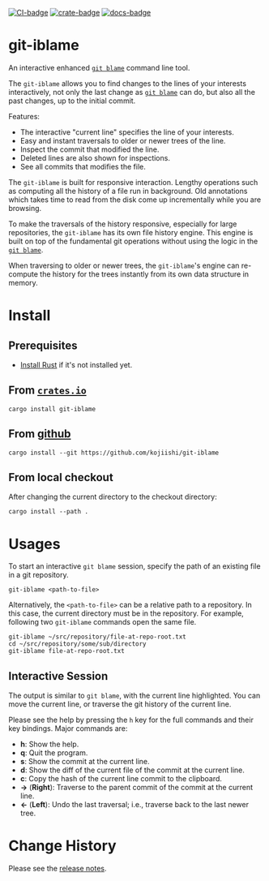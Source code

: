 [![CI-badge]][CI]
[![crate-badge]][crate]
[![docs-badge]][docs]

[CI-badge]: https://github.com/kojiishi/git-iblame/actions/workflows/rust-ci.yml/badge.svg
[CI]: https://github.com/kojiishi/git-iblame/actions/workflows/rust-ci.yml
[crate-badge]: https://img.shields.io/crates/v/git-iblame.svg
[crate]: https://crates.io/crates/git-iblame
[docs-badge]: https://docs.rs/git-iblame/badge.svg
[docs]: https://docs.rs/git-iblame/

# git-iblame

An interactive enhanced [`git blame`] command line tool.

The `git-iblame` allows you to find
changes to the lines of your interests interactively,
not only the last change as [`git blame`] can do,
but also all the past changes,
up to the initial commit.

Features:

* The interactive "current line" specifies the line of your interests.
* Easy and instant traversals to older or newer trees of the line.
* Inspect the commit that modified the line.
* Deleted lines are also shown for inspections.
* See all commits that modifies the file.

The `git-iblame` is built for responsive interaction.
Lengthy operations such as
computing all the history of a file run in background.
Old annotations which takes time to read from the disk
come up incrementally while you are browsing.

To make the traversals of the history responsive,
especially for large repositories,
the `git-iblame` has its own file history engine.
This engine is built on top of the fundamental git operations
without using the logic in the [`git blame`].

When traversing to older or newer trees,
the `git-iblame`'s engine can re-compute the history for the trees instantly
from its own data structure in memory.

[`git blame`]: https://git-scm.com/docs/git-blame
[git2]: https://docs.rs/git2/latest/git2/
[libgit2]: https://libgit2.org/

# Install

## Prerequisites

* [Install Rust] if it's not installed yet.

[install Rust]: https://rustup.rs/

## From [`crates.io`][crate]

```shell-session
cargo install git-iblame
```

## From [github]

```shell-session
cargo install --git https://github.com/kojiishi/git-iblame
```

[github]: https://github.com/kojiishi/git-iblame

## From local checkout

After changing the current directory to the checkout directory:
```shell-session
cargo install --path .
```

# Usages

To start an interactive `git blame` session,
specify the path of an existing file in a git repository.
```shell-session
git-iblame <path-to-file>
```
Alternatively,
the `<path-to-file>` can be a relative path to a repository.
In this case, the current directory must be in the repository.
For example, following two `git-iblame` commands open the same file.
```shell-session
git-iblame ~/src/repository/file-at-repo-root.txt
cd ~/src/repository/some/sub/directory
git-iblame file-at-repo-root.txt
```

## Interactive Session

The output is similar to `git blame`,
with the current line highlighted.
You can move the current line,
or traverse the git history of the current line.

Please see the help by pressing the `h` key
for the full commands and their key bindings.
Major commands are:
* **h**: Show the help.
* **q**: Quit the program.
* **s**: Show the commit at the current line.
* **d**: Show the diff of the current file of the commit at the current line.
* **c**: Copy the hash of the current line commit to the clipboard.
* **→** (**Right**): Traverse to the parent commit of the commit at the current line.
* **←** (**Left**): Undo the last traversal;
  i.e., traverse back to the last newer tree.

# Change History

Please see the [release notes].

[release notes]: https://github.com/kojiishi/git-iblame/releases
